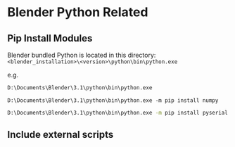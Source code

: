 # Blender Python Related



## Pip Install Modules

Blender bundled Python is located in this directory: `<blender_installation>\<version>\python\bin\python.exe`

e.g.

```bash
D:\Documents\Blender\3.1\python\bin\python.exe
```



```
D:\Documents\Blender\3.1\python\bin\python.exe -m pip install numpy
```

```bash
D:\Documents\Blender\3.1\python\bin\python.exe -m pip install pyserial
```



## Include external scripts



